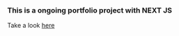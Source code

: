 ### This is a ongoing portfolio project with NEXT JS

Take a look [here](https://rhprincy.netlify.app)

